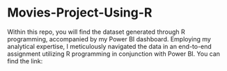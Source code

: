# Movies-Project-Using-R
Within this repo, you will find the dataset generated through R programming, accompanied by my Power BI dashboard. Employing my analytical expertise, I meticulously navigated the data in an end-to-end assignment utilizing R programming in conjunction with Power BI.
You can find the link: 
